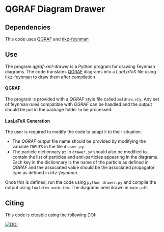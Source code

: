 # QGRAF Diagram Drawer
## Dependencies
This code uses [QGRAF](http://cfif.ist.utl.pt/~paulo/qgraf.html) and [tikz-feynman](https://github.com/JP-Ellis/tikz-feynman)

## Use

The program *qgraf-xml-drawer* is a Python program for drawing Feynman diagrams. The code translates [QGRAF](http://cfif.ist.utl.pt/~paulo/qgraf.html) diagrams  into a *LuaLaTeX* file using [tikz-feynman](https://github.com/JP-Ellis/tikz-feynman) to draw them after compilation

#### QGRAF
The program is provided with a *QGRAF* style file called `xmldraw.sty`. Any set of feynman rules compatible with *QGRAF* can be handled and the output should be put in the package folder to be processed.
#### LuaLaTeX Generation
The user is required to modify the code to adapt it to their situation.
* The *QGRAF* output file name should be provided by modifying the variable `INPUTS` in the file `drawer.py`.
* The particle dictionnary `pt` in `drawer.py` should also be modified to contain the list of particles and anti-particles appearing in the diagrams. Each key in the dictionnary is the name of the particle as defined in *QGRAF* and the associated value should be the associated propagator type as defined in *tikz-feynman*.

Once this is defined, run the code using `python drawer.py` and compile the output using `lualatex main.tex`. The diagrams ared drawn in `main.pdf`.

## Citing

This code is citeable using the following DOI:

[![DOI](https://zenodo.org/badge/22973/ndeutschmann/qgraf-xml-drawer.svg)](https://zenodo.org/badge/latestdoi/22973/ndeutschmann/qgraf-xml-drawer)
